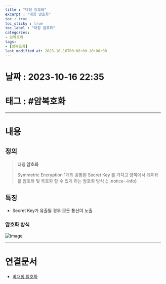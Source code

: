 ```yaml
---
title : "대칭 암호화"
excerpt : "대칭 암호화"
toc : true
toc_sticky : true
toc_label : "대칭 암호화"
categories:
- 암복호화
tags:
- [암복호화]
last_modified_at: 2023-10-16T08:00:00-10:00:00
---
```


# 날짜 : 2023-10-16 22:35

# 태그 : #암복호화
---

# 내용

## 정의
> **대칭 암호화**
>
> Symmetric Encryption
> 1개의 공통된 Secret Key 를 가지고 양쪽에서 데이터를 암호화 및 복호화 할 수 있게 하는 암호화 방식
{: .notice--info}

## 특징
- Secret Key가 유출될 경우 모든 통신이 노출

### 암호화 방식
  
![image](../../assets/images/SymmetricEncryption.png)

---

# 연결문서
- [비대칭 암호화](../../암복호화/암복호화-비대칭-암호화)